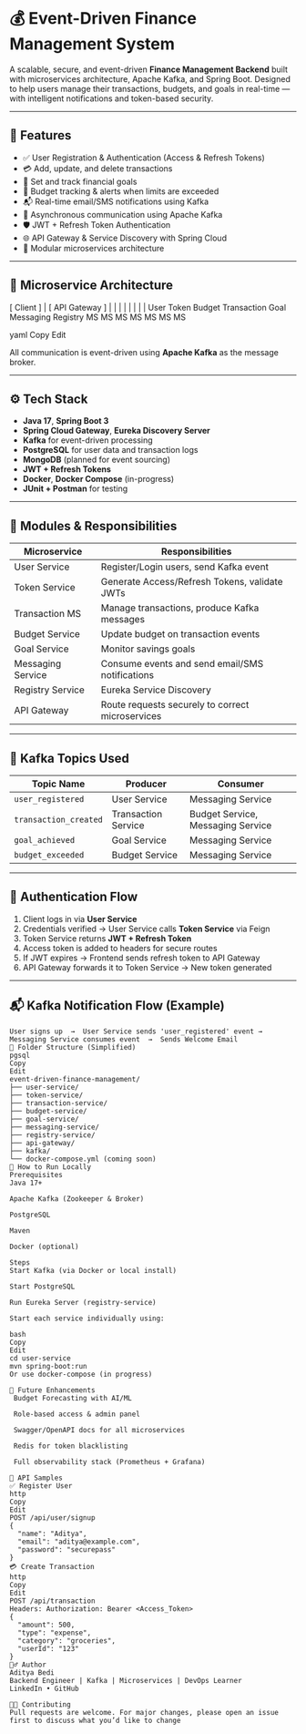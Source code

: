 # 💰 Event-Driven Finance Management System

A scalable, secure, and event-driven **Finance Management Backend** built with microservices architecture, Apache Kafka, and Spring Boot. Designed to help users manage their transactions, budgets, and goals in real-time — with intelligent notifications and token-based security.

---

## 🚀 Features

- ✅ User Registration & Authentication (Access & Refresh Tokens)
- 💳 Add, update, and delete transactions
- 🎯 Set and track financial goals
- 🧮 Budget tracking & alerts when limits are exceeded
- 📬 Real-time email/SMS notifications using Kafka
- 🧵 Asynchronous communication using Apache Kafka
- 🛡️ JWT + Refresh Token Authentication
- 🌐 API Gateway & Service Discovery with Spring Cloud
- 🧱 Modular microservices architecture

---

## 🧱 Microservice Architecture

[ Client ]
|
[ API Gateway ]
|
| | | | | | |
User Token Budget Transaction Goal Messaging Registry
MS MS MS MS MS MS MS

yaml
Copy
Edit

All communication is event-driven using **Apache Kafka** as the message broker.

---

## ⚙️ Tech Stack

- **Java 17**, **Spring Boot 3**
- **Spring Cloud Gateway**, **Eureka Discovery Server**
- **Kafka** for event-driven processing
- **PostgreSQL** for user data and transaction logs
- **MongoDB** (planned for event sourcing)
- **JWT + Refresh Tokens**
- **Docker**, **Docker Compose** (in-progress)
- **JUnit + Postman** for testing

---

## 🧾 Modules & Responsibilities

| Microservice     | Responsibilities                                 |
|------------------|--------------------------------------------------|
| User Service     | Register/Login users, send Kafka event           |
| Token Service    | Generate Access/Refresh Tokens, validate JWTs    |
| Transaction MS   | Manage transactions, produce Kafka messages      |
| Budget Service   | Update budget on transaction events              |
| Goal Service     | Monitor savings goals                            |
| Messaging Service| Consume events and send email/SMS notifications  |
| Registry Service | Eureka Service Discovery                         |
| API Gateway      | Route requests securely to correct microservices |

---

## 🔄 Kafka Topics Used

| Topic Name            | Producer              | Consumer               |
|-----------------------|-----------------------|------------------------|
| `user_registered`     | User Service          | Messaging Service      |
| `transaction_created` | Transaction Service   | Budget Service, Messaging Service |
| `goal_achieved`       | Goal Service          | Messaging Service      |
| `budget_exceeded`     | Budget Service        | Messaging Service      |

---

## 🔐 Authentication Flow

1. Client logs in via **User Service**
2. Credentials verified → User Service calls **Token Service** via Feign
3. Token Service returns **JWT + Refresh Token**
4. Access token is added to headers for secure routes
5. If JWT expires → Frontend sends refresh token to API Gateway
6. API Gateway forwards it to Token Service → New token generated

---

## 📬 Kafka Notification Flow (Example)

```text
User signs up  →  User Service sends 'user_registered' event →
Messaging Service consumes event  →  Sends Welcome Email
📂 Folder Structure (Simplified)
pgsql
Copy
Edit
event-driven-finance-management/
├── user-service/
├── token-service/
├── transaction-service/
├── budget-service/
├── goal-service/
├── messaging-service/
├── registry-service/
├── api-gateway/
├── kafka/
└── docker-compose.yml (coming soon)
🧪 How to Run Locally
Prerequisites
Java 17+

Apache Kafka (Zookeeper & Broker)

PostgreSQL

Maven

Docker (optional)

Steps
Start Kafka (via Docker or local install)

Start PostgreSQL

Run Eureka Server (registry-service)

Start each service individually using:

bash
Copy
Edit
cd user-service
mvn spring-boot:run
Or use docker-compose (in progress)

🧠 Future Enhancements
 Budget Forecasting with AI/ML

 Role-based access & admin panel

 Swagger/OpenAPI docs for all microservices

 Redis for token blacklisting

 Full observability stack (Prometheus + Grafana)

📄 API Samples
✅ Register User
http
Copy
Edit
POST /api/user/signup
{
  "name": "Aditya",
  "email": "aditya@example.com",
  "password": "securepass"
}
💳 Create Transaction
http
Copy
Edit
POST /api/transaction
Headers: Authorization: Bearer <Access_Token>
{
  "amount": 500,
  "type": "expense",
  "category": "groceries",
  "userId": "123"
}
🙋‍♂️ Author
Aditya Bedi
Backend Engineer | Kafka | Microservices | DevOps Learner
LinkedIn • GitHub

🧑‍💻 Contributing
Pull requests are welcome. For major changes, please open an issue first to discuss what you’d like to change







